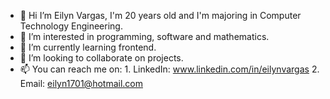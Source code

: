 - 👋 Hi I’m Eilyn Vargas, I'm 20 years old and I'm majoring in Computer Technology Engineering.
- 👀 I’m interested in programming, software and mathematics.
- 🌱 I’m currently learning frontend.
- 💞️ I’m looking to collaborate on projects.
- 📫 You can reach me on:
      1. LinkedIn: www.linkedin.com/in/eilynvargas
      2. Email: eilyn1701@hotmail.com
